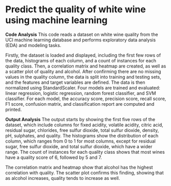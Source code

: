 # Predict the quality of white wine using machine learning 

**Code Analysis**
This code reads a dataset on white wine quality from the UCI machine learning database and performs exploratory data analysis (EDA) and modeling tasks.

Firstly, the dataset is loaded and displayed, including the first few rows of the data, histograms of each column, and a count of instances for each quality class. Then, a correlation matrix and heatmap are created, as well as a scatter plot of quality and alcohol. After confirming there are no missing values in the quality column, the data is split into training and testing sets, and the features and target variables are defined. The data is then normalized using StandardScaler. Four models are trained and evaluated: linear regression, logistic regression, random forest classifier, and SVM classifier. For each model, the accuracy score, precision score, recall score, F1 score, confusion matrix, and classification report are computed and printed.

**Output Analysis**
The output starts by showing the first five rows of the dataset, which include columns for fixed acidity, volatile acidity, citric acid, residual sugar, chlorides, free sulfur dioxide, total sulfur dioxide, density, pH, sulphates, and quality. The histograms show the distribution of each column, which ranges from 0 to 1 for most columns, except for residual sugar, free sulfur dioxide, and total sulfur dioxide, which have a wider range. The count of instances for each quality class shows that most wines have a quality score of 6, followed by 5 and 7.

The correlation matrix and heatmap show that alcohol has the highest correlation with quality. The scatter plot confirms this finding, showing that as alcohol increases, quality tends to increase as well.

